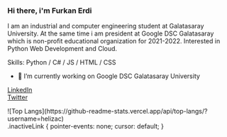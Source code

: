 ### Hi there, i'm Furkan Erdi

I am an industrial and computer engineering student at Galatasaray University. At the same time i am president at Google DSC Galatasaray which is non-profit educational organization for 2021-2022. Interested in Python Web Development and Cloud.

Skills: Python / C# / JS / HTML / CSS

- 🔭 I’m currently working on Google DSC Galatasaray University


[LinkedIn](https://www.linkedin.com/in/furkanerdi/)
<br>
[Twitter](https://twitter.com/erdthebard)
<br>



<div class="inactiveLink">
![Top Langs](https://github-readme-stats.vercel.app/api/top-langs/?username=helizac)
</div>
.inactiveLink {
   pointer-events: none;
   cursor: default;
}
